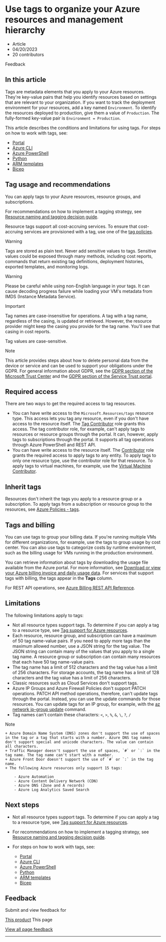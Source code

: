# Use tags to organize your Azure resources and management hierarchy

* Article
* 04/20/2023
* 20 contributors

Feedback

## In this article

Tags are metadata elements that you apply to your Azure resources. They're key-value pairs that help you identify resources based on settings that are relevant to your organization. If you want to track the deployment environment for your resources, add a key named `Environment`. To identify the resources deployed to production, give them a value of `Production`. The fully-formed key-value pair is `Environment = Production`.

This article describes the conditions and limitations for using tags. For steps on how to work with tags, see:

* [Portal](tag-resources-portal)
* [Azure CLI](tag-resources-cli)
* [Azure PowerShell](tag-resources-powershell)
* [Python](tag-resources-python)
* [ARM templates](tag-resources-templates)
* [Bicep](tag-resources-bicep)

## Tag usage and recommendations

You can apply tags to your Azure resources, resource groups, and subscriptions.

For recommendations on how to implement a tagging strategy, see [Resource naming and tagging decision guide](/en-us/azure/cloud-adoption-framework/decision-guides/resource-tagging/?toc=/azure/azure-resource-manager/management/toc.json).

Resource tags support all cost-accruing services. To ensure that cost-accruing services are provisioned with a tag, use one of the [tag policies](tag-policies).

Warning

Tags are stored as plain text. Never add sensitive values to tags. Sensitive values could be exposed through many methods, including cost reports, commands that return existing tag definitions, deployment histories, exported templates, and monitoring logs.

Warning

Please be careful while using non-English language in your tags. It can cause decoding progress failure while loading your VM's metadata from IMDS (Instance Metadata Service).

Important

Tag names are case-insensitive for operations. A tag with a tag name, regardless of the casing, is updated or retrieved. However, the resource provider might keep the casing you provide for the tag name. You'll see that casing in cost reports.

Tag values are case-sensitive.

Note

This article provides steps about how to delete personal data from the device or service and can be used to support your obligations under the GDPR. For general information about GDPR, see the [GDPR section of the Microsoft Trust Center](https://www.microsoft.com/trust-center/privacy/gdpr-overview) and the [GDPR section of the Service Trust portal](https://servicetrust.microsoft.com/ViewPage/GDPRGetStarted).

## Required access

There are two ways to get the required access to tag resources.

* You can have write access to the `Microsoft.Resources/tags` resource type. This access lets you tag any resource, even if you don't have access to the resource itself. The [Tag Contributor](../../role-based-access-control/built-in-roles#tag-contributor) role grants this access. The tag contributor role, for example, can't apply tags to resources or resource groups through the portal. It can, however, apply tags to subscriptions through the portal. It supports all tag operations through Azure PowerShell and REST API.
* You can have write access to the resource itself. The [Contributor](../../role-based-access-control/built-in-roles#contributor) role grants the required access to apply tags to any entity. To apply tags to only one resource type, use the contributor role for that resource. To apply tags to virtual machines, for example, use the [Virtual Machine Contributor](../../role-based-access-control/built-in-roles#virtual-machine-contributor).

## Inherit tags

Resources don't inherit the tags you apply to a resource group or a subscription. To apply tags from a subscription or resource group to the resources, see [Azure Policies - tags](tag-policies).

## Tags and billing

You can use tags to group your billing data. If you're running multiple VMs for different organizations, for example, use the tags to group usage by cost center. You can also use tags to categorize costs by runtime environment, such as the billing usage for VMs running in the production environment.

You can retrieve information about tags by downloading the usage file available from the Azure portal. For more information, see [Download or view your Azure billing invoice and daily usage data](../../cost-management-billing/manage/download-azure-invoice-daily-usage-date). For services that support tags with billing, the tags appear in the **Tags** column.

For REST API operations, see [Azure Billing REST API Reference](/en-us/rest/api/billing/).

## Limitations

The following limitations apply to tags:

* Not all resource types support tags. To determine if you can apply a tag to a resource type, see [Tag support for Azure resources](tag-support).
* Each resource, resource group, and subscription can have a maximum of 50 tag name-value pairs. If you need to apply more tags than the maximum allowed number, use a JSON string for the tag value. The JSON string can contain many of the values that you apply to a single tag name. A resource group or subscription can contain many resources that each have 50 tag name-value pairs.
* The tag name has a limit of 512 characters and the tag value has a limit of 256 characters. For storage accounts, the tag name has a limit of 128 characters and the tag value has a limit of 256 characters.
* Classic resources such as Cloud Services don't support tags.
* Azure IP Groups and Azure Firewall Policies don't support PATCH operations. PATCH API method operations, therefore, can't update tags through the portal. Instead, you can use the update commands for those resources. You can update tags for an IP group, for example, with the [az network ip-group update](/en-us/cli/azure/network/ip-group#az-network-ip-group-update) command.
* Tag names can't contain these characters: `<`, `>`, `%`, `&`, `\`, `?`, `/`

Note

	+ Azure Domain Name System (DNS) zones don't support the use of spaces in the tag or a tag that starts with a number. Azure DNS tag names don't support special and unicode characters. The value can contain all characters.
	+ Traffic Manager doesn't support the use of spaces, `#` or `:` in the tag name. The tag name can't start with a number.
	+ Azure Front Door doesn't support the use of `#` or `:` in the tag name.
	+ The following Azure resources only support 15 tags:

		- Azure Automation
		- Azure Content Delivery Network (CDN)
		- Azure DNS (Zone and A records)
		- Azure Log Analytics Saved Search

## Next steps

* Not all resource types support tags. To determine if you can apply a tag to a resource type, see [Tag support for Azure resources](tag-support).
* For recommendations on how to implement a tagging strategy, see [Resource naming and tagging decision guide](/en-us/azure/cloud-adoption-framework/decision-guides/resource-tagging/?toc=/azure/azure-resource-manager/management/toc.json).
* For steps on how to work with tags, see:

	+ [Portal](tag-resources-portal)
	+ [Azure CLI](tag-resources-cli)
	+ [Azure PowerShell](tag-resources-powershell)
	+ [Python](tag-resources-python)
	+ [ARM templates](tag-resources-templates)
	+ [Bicep](tag-resources-bicep)

## Feedback

Submit and view feedback for

[This product](https://feedback.azure.com/d365community/forum/9a0ece70-ff24-ec11-b6e6-000d3a4f07b8)
This page

[View all page feedback](https://github.com/MicrosoftDocs/azure-docs/issues)

---
